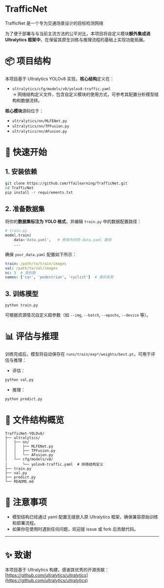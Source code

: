 # TrafficNet

TrafficNet 是一个专为交通场景设计的目标检测网络

为了便于部署与与当前主流方法的公平对比，本项目将自定义模块**额外集成进 Ultralytics 框架中**，在保留其原生训练与推理流程的基础上实现功能拓展。

# 📦 项目结构

本项目基于 Ultralytics YOLOv8 实现，**核心结构**定义在：

- `ultralytics/cfg/models/v8/yolov8-traffic.yaml`  
  → 网络结构定义文件，包含自定义模块的使用方式，可参考其配置分析模型结构和数据流转。

**核心模块**源码位于：

- `ultralytics/nn/MLFENet.py`
- `ultralytics/nn/TPFusion.py`
- `ultralytics/nn/AFusion.py`

# 🚀 快速开始

## 1. 安装依赖

```bash
git clone https://github.com/ffailearning/TrafficNet.git
cd TrafficNet
pip install -r requirements.txt
```

## 2. 准备数据集

将你的**数据集标注为 YOLO 格式**，并编辑 `train.py` 中的数据配置路径：

```python
# train.py
model.train(
    data='data.yaml',	# 修改为你的 data.yaml 路径
    ...
```

确保 `your_data.yaml` 配置如下所示：

```yaml
train: /path/to/train/images
val: /path/to/val/images
nc: 3  # 类别数
names: ['car', 'pedestrian', 'cyclist']  # 类别名称
```

## 3. 训练模型

```
python train.py
```

可根据资源情况自定义超参数（如 `--img`, `--batch`, `--epochs`, `--device` 等）。

# 📊 评估与推理

训练完成后，模型将自动保存在 `runs/train/exp*/weights/best.pt`，可用于评估与推理：

- 评估：

```bash
python val.py 
```

- 推理：

```python
python predict.py 
```

# 📁 文件结构概览

```
TrafficNet-YOLOv8/
├── ultralytics/
│   ├── nn/
│   │   ├── MLFENet.py       
│   │   ├── TPFusion.py      
│   │   └── AFusion.py       
│   └── cfg/models/v8/
│       └── yolov8-traffic.yaml  # 网络结构定义
├── train.py
├── val.py
├── predict.py
└── README.md
```

# 📌 注意事项

* 模型结构已经通过 yaml 配置无缝嵌入原 Ultralytics 框架，确保兼容原始训练和部署流程。
* 如果你在使用时遇到任何问题，欢迎提 issue 或 fork 后贡献代码。

---

# ✨ 致谢

本项目基于 Ultralytics 构建，感谢其优秀的开源贡献：[https://github.com/ultralytics/ultralytics](https://github.com/ultralytics/ultralytics)
